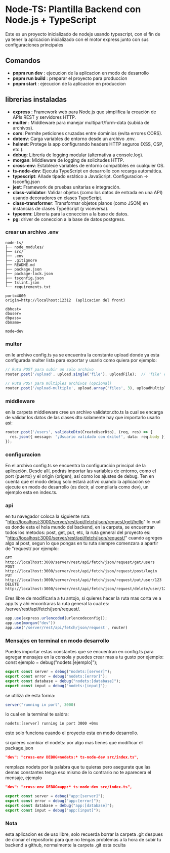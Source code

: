 # Node-TS: Plantilla Backend con Node.js + TypeScript

Este  es un proyecto inicializado de nodejs usando typescript, con el fin de
ya tener la aplicacion inicializado con el motor express junto con sus configuraciones principales

## Comandos

- **pnpm run dev** : ejecucion de la aplicacion en modo de desarrollo
- **pnpm run build** : preparar el proyecto para produccion
- **pnpm start** : ejecucion de la aplicacion en produccion

## librerias instaladas

- **express** : Framework web para Node.js que simplifica la creación de APIs REST y servidores HTTP.
- **multer** : Middleware para manejar multipart/form-data (subida de archivos).
- **cors**: Permite peticiones cruzadas entre dominios (evita errores CORS).
- **dotenv**: Carga variables de entorno desde un archivo .env.
- **helmet**: Protege la app configurando headers HTTP seguros (XSS, CSP, etc.).
- **debug**:  Librería de logging modular (alternativa a console.log).
- **morgan**: Middleware de logging de solicitudes HTTP.
- **cross-env**: Establece variables de entorno compatibles en cualquier OS.
- **ts-node-dev**: Ejecuta TypeScript en desarrollo con recarga automática.
- **typescript**: Añade tipado estático a JavaScript. Configuracion -> tsconfig.json
- **jest**: Framework de pruebas unitarias e integración.
- **class-validator**: Validar objetos (como los datos de entrada en una API) usando decoradores en clases TypeScript.
- **class-transformer**: Transformar objetos planos (como JSON) en instancias de clases TypeScript (y viceversa).
- **typeorm**:  Librería para la coneccion a la base de datos.
- **pg**:  driver de coneccion a la base de datos postgress.

### crear un archivo .env

```repositorio
node-ts/
├── node_modules/       
├── src/ 
├── .env                     
├── .gitignore   
├── README.md                 
├── package.json  
├── package-lock.json
├── tsconfig.json
├── tslint.json    
└── requirements.txt         
```

```.env  
port=4000  
origin=http://localhost:12312  (aplicacion del front)

dbhost=
dbuser=
dbpass=
dbname=

mode=dev
```

### multer

en le archivo config.ts ya se encuentra la constante upload donde ya esta configurada multer lista para exportar
y usarlo como quiera por ejemplo:

```post.route.ts
// Ruta POST para subir un solo archivo
router.post('/upload', upload.single('file'), uploadFile);  // 'file' es el nombre del campo en el form-data

// Ruta POST para múltiples archivos (opcional)
router.post('/upload-multiple', upload.array('files', 3), uploadMultipleFiles);
```

### middleware

en la carpeta middleware cree un archivo validator.dto.ts la cual se encarga de validar los datos de las clases dto
solamente hay que importarlo usarlo asi:

```post.route.ts
router.post('/users', validateDto(CreateUserDto), (req, res) => {
  res.json({ message: '¡Usuario validado con éxito!', data: req.body });
});
```

### configuracion

En el archivo config.ts se encuentra la configuración principal de la aplicación. Desde allí, podrás importar las variables de entorno, como el port (puerto) y el origin (origen), así como los ajustes de debug. Ten en cuenta que el modo debug solo estará activo cuando la aplicación se ejecute en modo de desarrollo (es decir, al compilarla como dev), un ejemplo esta en index.ts.

### api

en tu navegador coloca la siguiente ruta: "<http://localhost:3000/server/rest/api/fetch/json/request/get/hello>" lo cual es donde esta el hola mundo del backend, en la carpeta, se encuentran todos los metodos: post, get, put, etc, la ruta general del proyecto es: "<http://localhost:3000/server/rest/api/fetch/json/request/>" cuando agreges algo al post, segun lo que pongas en tu ruta siempre comenzara a apartir de "request/ por ejemplo:

```http
GET    http://localhost:3000/server/rest/api/fetch/json/request/get/users
POST   http://localhost:3000/server/rest/api/fetch/json/request/post/login
PUT    http://localhost:3000/server/rest/api/fetch/json/request/put/user/123
DELETE http://localhost:3000/server/rest/api/fetch/json/request/delete/user/123
```

Eres libre de modificarla a tu antojo, si quieres hacer la ruta mas corta ve a app.ts y ahi encontraras la ruta general la cual es: /server/rest/api/fetch/json/request/.

```app.ts
app.use(express.urlencoded(urlencodeconfig));
app.use(morgan("dev"))
app.use('/server/rest/api/fetch/json/request', router)
```

### Mensajes en terminal en modo desarrollo

Puedes importar estas constantes que se encuentran en config.ts para agregar mensajes en la consola y puedes crear mas a tu gusto por ejemplo: const ejemplo = debug("nodets:[ejemplo]");

```config.ts
export const server = debug("nodets:[server]");
export const error = debug("nodets:[error]");
export const database = debug("nodets:[database]");
export const input = debug("nodets:[input]");
```

se utiliza de esta forma:

```index.ts
server("running in port", 3000)
```

lo cual en la terminal te saldra:

```terminal
nodets:[server] running in port 3000 +0ms
```

esto solo funciona cuando el proyecto esta en modo desarrollo.

si quieres cambiar el nodets: por algo mas tienes que modificar el package.json

```package.json
"dev": "cross-env DEBUG=nodets:* ts-node-dev src/index.ts",
```

remplaza nodets por la palabra que tu quieras pero asegurate que las demas constantes tenga eso mismo de lo contrario
no te aparecera el mensaje, ejemplo

```package.json
"dev": "cross-env DEBUG=app:* ts-node-dev src/index.ts",
```

```config.ts
export const server = debug("app:[server]");
export const error = debug("app:[error]");
export const database = debug("app:[database]");
export const input = debug("app:[input]");
```

### Nota

esta aplicacion es de uso libre, solo recuerda borrar la carpeta .git despues de clonar el repositorio para que no tengas problemas a la hora de subir tu backend a github, normalmente la carpeta .git esta oculta
